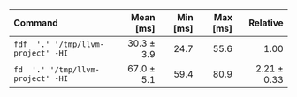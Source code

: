 | Command | Mean [ms] | Min [ms] | Max [ms] | Relative |
|:---|---:|---:|---:|---:|
| `fdf  '.' '/tmp/llvm-project' -HI` | 30.3 ± 3.9 | 24.7 | 55.6 | 1.00 |
| `fd  '.' '/tmp/llvm-project' -HI` | 67.0 ± 5.1 | 59.4 | 80.9 | 2.21 ± 0.33 |
